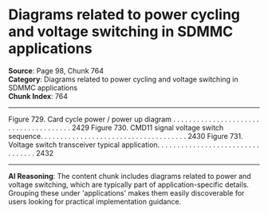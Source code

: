 # Diagrams related to power cycling and voltage switching in SDMMC applications

**Source**: Page 98, Chunk 764  
**Category**: Diagrams related to power cycling and voltage switching in SDMMC applications  
**Chunk Index**: 764

---

Figure 729. Card cycle power / power up diagram . . . . . . . . . . . . . . . . . . . . . . . . . . . . . . . . . . . . . . 2429
Figure 730. CMD11 signal voltage switch sequence. . . . . . . . . . . . . . . . . . . . . . . . . . . . . . . . . . . . . 2430
Figure 731. Voltage switch transceiver typical application. . . . . . . . . . . . . . . . . . . . . . . . . . . . . . . . . 2432

---

**AI Reasoning**: The content chunk includes diagrams related to power and voltage switching, which are typically part of application-specific details. Grouping these under 'applications' makes them easily discoverable for users looking for practical implementation guidance.
